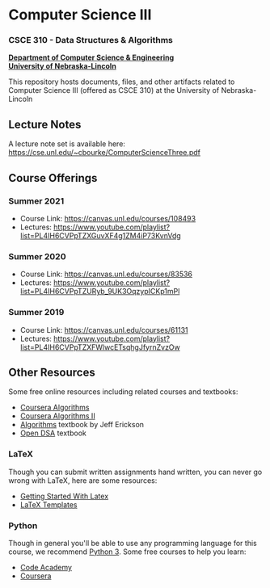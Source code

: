# Computer Science III
### CSCE 310 - Data Structures & Algorithms

**[Department of Computer Science & Engineering](https://cse.unl.edu)**  
**[University of Nebraska-Lincoln](https://unl.edu)**

This repository hosts documents, files, and other artifacts
related to Computer Science III (offered as CSCE 310) at 
the University of Nebraska-Lincoln

## Lecture Notes

A lecture note set is available here: https://cse.unl.edu/~cbourke/ComputerScienceThree.pdf

## Course Offerings

### Summer 2021

- Course Link: https://canvas.unl.edu/courses/108493
- Lectures: https://www.youtube.com/playlist?list=PL4IH6CVPpTZXGuvXF4g1ZM4iP73KvnVdg

### Summer 2020

- Course Link: https://canvas.unl.edu/courses/83536
- Lectures: https://www.youtube.com/playlist?list=PL4IH6CVPpTZURyb_9UK3OqzypICKp1mPl

### Summer 2019

- Course Link: https://canvas.unl.edu/courses/61131
- Lectures: https://www.youtube.com/playlist?list=PL4IH6CVPpTZXFWlwcETsqhgJfyrnZvzOw

## Other Resources

Some free online resources including related courses and 
textbooks: 

- [Coursera Algorithms](https://www.coursera.org/course/algo)
- [Coursera Algorithms II](https://www.coursera.org/course/algo2)
- [Algorithms](http://jeffe.cs.illinois.edu/teaching/algorithms/) textbook by Jeff Erickson
- [Open DSA](http://opendatastructures.org/) textbook

### LaTeX

Though you can submit written assignments hand written, you 
can never go wrong with LaTeX, here are some resources:

- [Getting Started With Latex](http://www.tug.org/begin.html)
- [LaTeX Templates](http://www.latextemplates.com/)

### Python

Though in general you'll be able to use any programming language
for this course, we recommend [Python 3](https://www.python.org/).
Some free courses to help you learn:

- [Code Academy](https://www.codecademy.com/learn/learn-python-3)
- [Coursera](https://www.coursera.org/learn/python)
